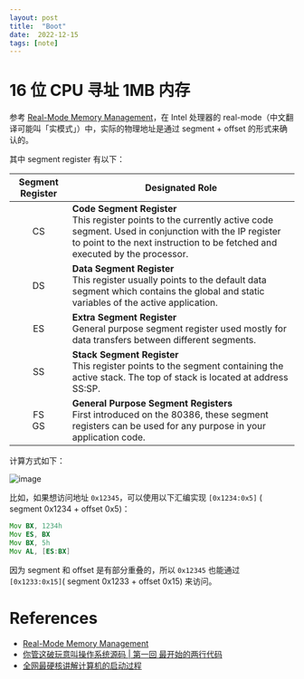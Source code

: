 ```yaml
---
layout: post
title:  "Boot"
date:  2022-12-15
tags: [note]
---
```



# 16 位 CPU 寻址 1MB 内存

  参考 [Real-Mode Memory Management](https://kajouni.net/info/eng/realmode.htm)，在 Intel 处理器的 real-mode（中文翻译可能叫「实模式」）中，实际的物理地址是通过 segment + offset 的形式来确认的。

  其中 segment register 有以下：


<table>
  <thead>
    <tr>
      <th>
         Segment Register
      </th>
      <th>
          Designated Role
      </th>
    </tr>
  </thead>
  <tbody>
    <tr>
      <td>
          <center>CS</center>
      </td>
      <td>
          <b>Code Segment Register</b>
          <br />
          This register points to the currently active code segment. Used in
          conjunction with the IP register to point to the next instruction to
          be fetched and executed by the processor.
      </td>
    </tr>
    <tr>
      <td>
          <center>DS</center>
      </td>
      <td>
          <b>Data Segment Register</b>
          <br />
          This register usually points to the default data segment which
          contains the global and static variables of the active application.
      </td>
    </tr>
    <tr>
      <td>
          <center>ES</center>
      </td>
      <td>
          <b>Extra Segment Register</b>
          <br />
          General purpose segment register used mostly for data transfers
          between different segments.
      </td>
    </tr>
    <tr>
      <td>
          <center>SS</center>
      </td>
      <td>
          <b>Stack Segment Register</b>
          <br />
          This register points to the segment containing the active stack. The
          top of stack is located at address SS:SP.
      </td>
    </tr>
    <tr>
      <td>
          <center>
            FS
            <br />
            GS
          </center>
      </td>
      <td>
          <b>General Purpose Segment Registers</b>
          <br />
          First introduced on the 80386, these segment registers can be used for
          any purpose in your application code.
      </td>
    </tr>
  </tbody>
</table>

  计算方式如下：

![image](https://user-images.githubusercontent.com/7157346/209896897-6f9b8347-59d5-4283-8c87-c8ead084ba7f.png)

  比如，如果想访问地址 `0x12345`，可以使用以下汇编实现 `[0x1234:0x5]` ( segment 0x1234 + offset 0x5)：

```asm
Mov BX, 1234h
Mov ES, BX
Mov BX, 5h
Mov AL, [ES:BX]
```

  因为 segment 和 offset 是有部分重叠的，所以 `0x12345` 也能通过 `[0x1233:0x15]`( segment 0x1233 + offset 0x15) 来访问。


# References
* [Real-Mode Memory Management](https://kajouni.net/info/eng/realmode.htm)
* [你管这破玩意叫操作系统源码 | 第一回 最开始的两行代码](https://mp.weixin.qq.com/s/LIsqRX51W7d_yw-HN-s2DA)
* [全网最硬核讲解计算机的启动过程](https://mp.weixin.qq.com/s?__biz=Mzk0MjE3NDE0Ng==&mid=2247483867&idx=1&sn=76ece31324d32922a7cb9db129decd3f)
